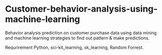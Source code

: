 # Customer-behavior-analysis-using-machine-learning
Behavior analysis prediction on customer purchase data using data mining and  machine learning strategies to find out pattern & make predictions.

Requrirement 
Python,
sci-kit_learning,
sk_learning,
Random Forrest. 
